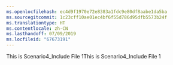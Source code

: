 ```yaml
---
ms.openlocfilehash: ec4d9f1970e72e8383a1fdc9e80df8aabe1da5ba
ms.sourcegitcommit: 1c23cff10ae01ec4bf6f55d786d95dfb5573b24f
ms.translationtype: HT
ms.contentlocale: zh-CN
ms.lasthandoff: 07/09/2019
ms.locfileid: "67673191"
---
```

<span data-ttu-id="3913e-101">This is Scenario4_Include File 1</span><span class="sxs-lookup"><span data-stu-id="3913e-101">This is Scenario4_Include File 1</span></span>
